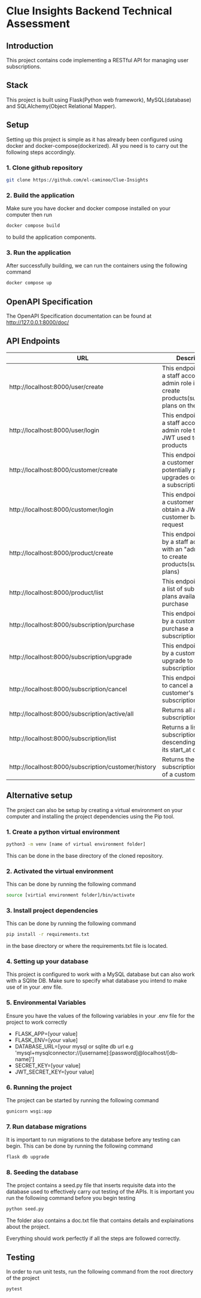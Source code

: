 # Clue Insights Backend Technical Assessment 

## Introduction

This project contains code implementing a RESTful API for managing user subscriptions.

## Stack
This project is built using Flask(Python web framework), MySQL(database) and SQLAlchemy(Object Relational Mapper).

## Setup

Setting up this project is simple as it has already been configured using docker and docker-compose(dockerized). All you need is to carry out the following steps accordingly.

### 1. Clone github repository
```bash
git clone https://github.com/el-caminoo/Clue-Insights
```
### 2. Build the application

Make sure you have docker and docker compose installed on your computer then run
```bash
docker compose build
```
to build the application components.

### 3. Run the application
After successfully building, we can run the containers using the following command
```bash
docker compose up
```

## OpenAPI Specification
The OpenAPI Specification documentation can be found at http://127.0.0.1:8000/doc/

## API Endpoints 
| URL      | Description | Remark  |
|----------|-------------|---------|
| http://localhost:8000/user/create | This endpoint creates a staff account with admin role in order to create products(subscription plans on the platform) | No JWT required
| http://localhost:8000/user/login  | This endpoint logs in a staff account with admin role to obtain a JWT used to create products | No JWT required 
| http://localhost:8000/customer/create | This endpoint creates a customer that potentially purchases, upgrades or cancels a subscription plan | No JWT required  
| http://localhost:8000/customer/login | This endpoint logs in a customer in order to obtain a JWT to make customer based request | No JWT required
| http://localhost:8000/product/create | This endpoint is used by a staff account with an "admin" role to create products(subscription plans) | JWT required
| http://localhost:8000/product/list | This endpoint returns a list of subscription plans available for purchase | No JWT required
| http://localhost:8000/subscription/purchase | This endpoint is used by a customer to purchase a subscription plan | JWT required
| http://localhost:8000/subscription/upgrade | This endpoint is used by a customer to upgrade to a new subscription plan | JWT required
| http://localhost:8000/subscription/cancel | This endpoint is used to cancel a customer's active subscription plan | JWT required
| http://localhost:8000/subscription/active/all | Returns all active subscriptions | No JWT required
| http://localhost:8000/subscription/list | Returns a list of subscriptions in descending order of its start_at column | No JWT required
| http://localhost:8000/subscription/customer/history | Returns the subscription history of a customer | JWT required


## Alternative setup
The project can also be setup by creating a virtual environment on your computer and installing the project dependencies using the Pip tool.

### 1. Create a python virtual environment
```bash
python3 -m venv [name of virtual environment folder]
```
This can be done in the base directory of the cloned repository.
### 2. Activated the virtual environment
This can be done by running the following command
```bash
source [virtial environment folder]/bin/activate
```

### 3. Install project dependencies
This can be done by running the following command
```bash
pip install -r requirements.txt
```
in the base directory or where the requirements.txt file is located.
### 4. Setting up your database
This project is configured to work with a MySQL database but can also work with a SQlite DB. Make sure to specify what database you intend to make use of in your .env file.

### 5. Environmental Variables
Ensure you have the values of the following variables in your .env file for the project to work correctly

* FLASK_APP=[your value]
* FLASK_ENV=[your value]
* DATABASE_URL=[your mysql or sqlite db url e.g 'mysql+mysqlconnector://[username]:[password]@localhost/[db-name]']
* SECRET_KEY=[your value]
* JWT_SECRET_KEY=[your value]
### 6. Running the project
The project can be started by running the following command
```bash
gunicorn wsgi:app 
```
### 7. Run database migrations
It is important to run migrations to the database before any testing can begin. This can be done by running the following command
```bash
flask db upgrade
```
### 8. Seeding the database
The project contains a seed.py file that inserts requisite data into the database used to effectively carry out testing of the APIs. It is important you run the following command before you begin testing
```bash
python seed.py
```
The folder also contains a doc.txt file that contains details and explainations about the project.

Everything should work perfectly if all the steps are followed correctly.

## Testing

In order to run unit tests, run the following command from the root directory of the project
```bash
pytest
```